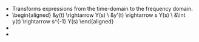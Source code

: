 - Transforms expressions from the time-domain to the frequency domain.
- \begin{aligned}
  &y(t) \rightarrow Y(s) \\
  &y'(t) \rightarrow s Y(s) \\
  &\int y(t) \rightarrow s^{-1} Y(s)
  \end{aligned}
-
-